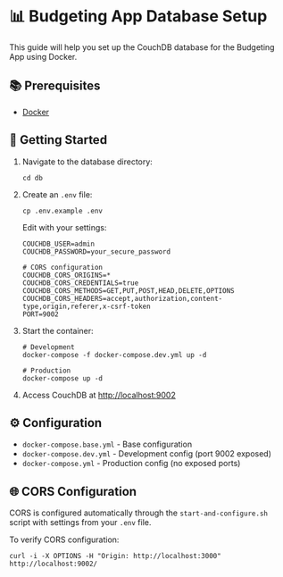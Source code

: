 # 📊 Budgeting App Database Setup

This guide will help you set up the CouchDB database for the Budgeting App using Docker.

## 📚 Prerequisites

- [Docker](https://www.docker.com/get-started)

## 🚀 Getting Started

1. Navigate to the database directory:

   ```shell
   cd db
   ```

2. Create an `.env` file:

   ```shell
   cp .env.example .env
   ```

   Edit with your settings:

   ```plaintext
   COUCHDB_USER=admin
   COUCHDB_PASSWORD=your_secure_password
   
   # CORS configuration
   COUCHDB_CORS_ORIGINS=*
   COUCHDB_CORS_CREDENTIALS=true
   COUCHDB_CORS_METHODS=GET,PUT,POST,HEAD,DELETE,OPTIONS
   COUCHDB_CORS_HEADERS=accept,authorization,content-type,origin,referer,x-csrf-token
   PORT=9002
   ```

3. Start the container:

   ```shell
   # Development
   docker-compose -f docker-compose.dev.yml up -d
   
   # Production
   docker-compose up -d
   ```

4. Access CouchDB at [http://localhost:9002](http://localhost:9002)

## ⚙️ Configuration

- `docker-compose.base.yml` - Base configuration
- `docker-compose.dev.yml` - Development config (port 9002 exposed)
- `docker-compose.yml` - Production config (no exposed ports)

## 🌐 CORS Configuration

CORS is configured automatically through the `start-and-configure.sh` script with settings from your `.env` file.

To verify CORS configuration:

```shell
curl -i -X OPTIONS -H "Origin: http://localhost:3000" http://localhost:9002/
```

